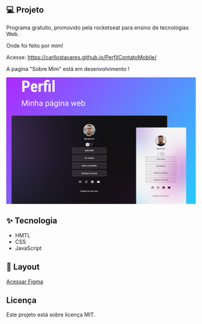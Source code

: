 

## 💻 Projeto

Programa gratuito, promovido pela rocketseat para ensino de tecnologias Web.

Onde foi feito por mim!

Acesse: https://carllostavares.github.io/PerfilContatoMobile/

A pagina "Sobre Mim" está em desenvolvimento !

<p align="center">
<img src=".github/imgCapaPerfil.png">
</p>

## ✨ Tecnologia

- HMTL
- CSS
- JavaScript

## 🔖 Layout

[Acessar Figma](https://www.figma.com/file/7UXtquWFbhOyG8qX2NmxCk/DevLinks-(Community)?node-id=90%3A160&t=1BFWrdiJkw6ploMB-0)

## Licença

Este projeto está sobre licença MIT.
